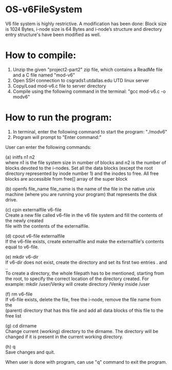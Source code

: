 # OS-v6FileSystem
V6 file system is highly restrictive. A modification has been done: Block size is 1024 Bytes, i-node
size is 64 Bytes and i-node’s structure and directory entry structure's have been modified as well.

# How to compile:
1. Unzip the given "project2-part2" zip file, which contains a ReadMe file and a C file named "mod-v6"
2. Open SSH connection to csgrads1.utdallas.edu UTD linux server
3. Copy/Load mod-v6.c file to server directory
4. Compile using the following command in the terminal: "gcc mod-v6.c -o modv6"

# How to run the program:
1. In terminal, enter the following command to start the program: "./modv6"
2. Program will prompt to "Enter command:"
  
User can enter the following commands:

(a) initfs n1 n2  
where n1 is the file system size in number of blocks and n2 is the number of blocks devoted to
the i-nodes. Set all the data blocks (except the root directory represented by inode number 1) and 
the inodes to free. All free blocks are accessible from free[] array of the super block

(b) openfs file_name
file_name is the name of the file in the native unix machine (where you are running your program) 
that represents the disk drive.

(c) cpin externalfile v6-file  
Create a new file called v6-file in the v6 file system and fill the contents of the newly created  
file with the contents of the externalfile.  
  
(d) cpout v6-file externalfile  
If the v6-file exists, create externalfile and make the externalfile's contents equal to v6-file.  
  
(e) mkdir v6-dir  
If v6-dir does not exist, create the directory and set its first two entries . and ..  
To create a directory, the whole filepath has to be mentioned, starting from the root,
to specify the correct location of the directory created.
For example: mkdir /user/Venky will create directory /Venky inside /user
  
(f) rm v6-file  
If v6-file exists, delete the file, free the i-node, remove the file name from the  
(parent) directory that has this file and add all data blocks of this file to the free list      
  
(g) cd dirname  
Change current (working) directory to the dirname. The directory will be changed if it is present
in the current working directory.
  
(h) q  
Save changes and quit.

When user is done with program, can use "q" command to exit the program.
